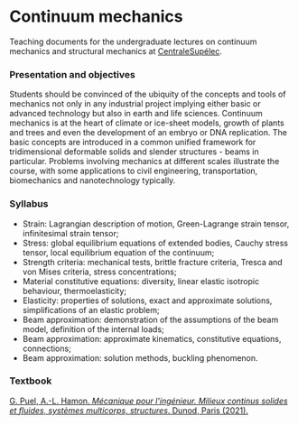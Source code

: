 # Continuum mechanics

Teaching documents for the undergraduate lectures on continuum mechanics and structural mechanics at [CentraleSupélec](www.centralesupelec.fr).

### Presentation and objectives

Students should be convinced of the ubiquity of the concepts and tools of mechanics not only in any industrial project implying either basic or advanced technology but also in earth and life sciences. Continuum mechanics is at the heart of climate or ice-sheet models, growth of plants and trees and even the development of an embryo or DNA replication. The basic concepts are introduced in a common unified framework for tridimensional deformable solids and slender structures - beams in particular. Problems involving mechanics at different scales illustrate the course, with some applications to civil engineering, transportation, biomechanics and nanotechnology typically.

### Syllabus

* Strain: Lagrangian description of motion, Green-Lagrange strain tensor, infinitesimal strain tensor;
* Stress: global equilibrium equations of extended bodies, Cauchy stress tensor, local equilibrium equation of the continuum;
* Strength criteria: mechanical tests, brittle fracture criteria, Tresca and von Mises criteria, stress concentrations;
* Material constitutive equations: diversity, linear elastic isotropic behaviour, thermoelasticity;
* Elasticity: properties of solutions, exact and approximate solutions, simplifications of an elastic problem;
* Beam approximation: demonstration of the assumptions of the beam model, definition of the internal loads;
* Beam approximation: approximate kinematics, constitutive equations, connections;
* Beam approximation: solution methods, buckling phenomenon.

### Textbook

[G. Puel, A.-L. Hamon. *Mécanique pour l'ingénieur. Milieux continus solides et fluides, systèmes multicorps, structures*. Dunod, Paris (2021).](https://www.dunod.com/sciences-techniques/mecanique-pour-ingenieur-milieux-continus-solides-et-fluides-systemes-multicorps)
